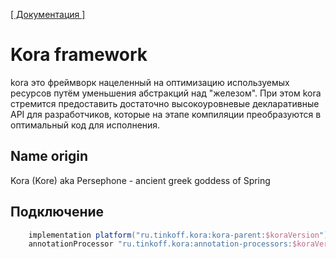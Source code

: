 [[ Документация ]](https://tinkoff.github.io/kora/)

# Kora framework

kora это фреймворк нацеленный на оптимизацию используемых ресурсов путём уменьшения абстракций над "железом".
При этом kora стремится предоставить достаточно высокоуровневые декларативные API для разработчиков, которые на этапе компиляции преобразуются в оптимальный код для исполнения.

## Name origin

Kora (Kore) aka Persephone - ancient greek goddess of Spring

## Подключение

```groovy
    implementation platform("ru.tinkoff.kora:kora-parent:$koraVersion")
    annotationProcessor "ru.tinkoff.kora:annotation-processors:$koraVersion"
```
